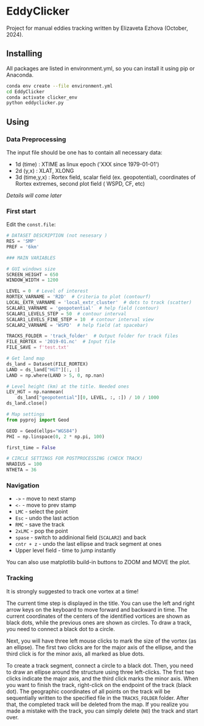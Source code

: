 # EddyClicker

Project for manual eddies tracking written by Elizaveta Ezhova (October, 2024).

## Installing

All packages are listed in environment.yml, so you can install it using pip or Anaconda.

```sh
conda env create --file environment.yml
cd EddyClicker
conda activate clicker_env
python eddyclicker.py
```

<!-- ```sh
python -m venv clicker_env
source clicker_env/bin/activate
pip install -r requirements.txt
python eddyclicker.py
```
 -->
## Using

### Data Preprocessing

The input file should be one has to contain all necessary data:

* 1d (time)     : XTIME as linux epoch ('XXX since 1979-01-01')
* 2d (y,x)      : XLAT, XLONG
* 3d (time,y,x) : Rortex field, scalar field (ex. geopotential), coordinates of Rortex extremes, second plot field (
  WSPD, CF, etc)

*Details will come later*

### First start

Edit the `const.file`:

```python
# DATASET DESCRIPTION (not nesesary )
RES = 'SMP'
PREF = '6km'

### MAIN VARIABLES

# GUI windows size
SCREEN_HEIGHT = 650
WINDOW_WIDTH = 1200

LEVEL = 0  # Level of interest
RORTEX_VARNAME = 'R2D'  # Criteria to plot (contourf)
LOCAL_EXTR_VARNAME = 'local_extr_cluster'  # dots to track (scatter)
SCALAR1_VARNAME = 'geopotential'  # help field (contour)
SCALAR1_LEVELS_STEP = 50  # contour interval
SCALAR1_LEVELS_FINE_STEP = 10  # contour interval view
SCALAR2_VARNAME = 'WSPD'  # help field (at spacebar)

TRACKS_FOLDER = 'track_folder'  # Output folder for track files
FILE_RORTEX = '2019-01.nc'  # Input file
FILE_SAVE = f'test.txt'

# Get land map
ds_land = Dataset(FILE_RORTEX)
LAND = ds_land["HGT"][:, :]
LAND = np.where(LAND > 5, 0, np.nan)

# Level height (km) at the title. Needed ones
LEV_HGT = np.nanmean(
    ds_land["geopotential"][0, LEVEL, :, :]) / 10 / 1000
ds_land.close()

# Map settings
from pyproj import Geod

GEOD = Geod(ellps="WGS84")
PHI = np.linspace(0, 2 * np.pi, 100)

first_time = False

# CIRCLE SETTINGS FOR POSTPROCESSING (CHECK TRACK)
NRADIUS = 100
NTHETA = 36

```

### Navigation

* `->` - move to next stamp
* `<-` - move to prev stamp
* `LMC` - select the point
* `Esc` - undo the last action
* `RMC` - save the track
* `2xLMC` - pop the point
* `spase` - switch to addinional field (`SCALAR2`) and back
* `cntr + z` - undo the last ellipse and track segment at ones
* Upper level field - time to jump instantly

You can also use matplotlib build-in buttons to ZOOM and MOVE the plot.

### Tracking

It is strongly suggested to track one vortex at a time!

The current time step is displayed in the title. You can use the left and right arrow keys on the keyboard to move forward
and backward in time. The current coordinates of the centers of the identified vortices are shown as black dots, while
the previous ones are shown as circles. To draw a track, you need to connect a black dot to a circle.

Next, you will have three left mouse clicks to mark the size of the vortex (as an ellipse). The first two clicks are for
the major axis of the ellipse, and the third click is for the minor axis, all marked as blue dots.

To create a track segment, connect a circle to a black dot. Then, you need to draw an ellipse around the structure using
three left-clicks. The first two clicks indicate the major axis, and the third click marks the minor axis. When you want
to finish the track, right-click on the endpoint of the track (black dot). The geographic coordinates of all points on
the track will be sequentially written to the specified file in the `TRACKS_FOLDER` folder. After that, the completed
track will be deleted from the map. If you realize you made a mistake with the track, you can simply delete (`NO`) the
track and start over.